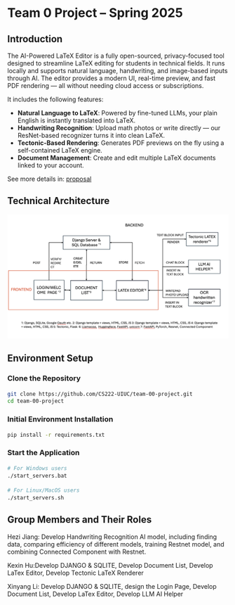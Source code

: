# Team 0 Project – Spring 2025

## Introduction

The AI-Powered LaTeX Editor is a fully open-sourced, privacy-focused tool designed to streamline LaTeX editing for students in technical fields. It runs locally and supports natural language, handwriting, and image-based inputs through AI. The editor provides a modern UI, real-time preview, and fast PDF rendering — all without needing cloud access or subscriptions.

It includes the following features:

- **Natural Language to LaTeX**: Powered by fine-tuned LLMs, your plain English is instantly translated into LaTeX.
- **Handwriting Recognition**: Upload math photos or write directly — our ResNet-based recognizer turns it into clean LaTeX.
- **Tectonic-Based Rendering**: Generates PDF previews on the fly using a self-contained LaTeX engine.
- **Document Management**: Create and edit multiple LaTeX documents linked to your account.

See more details in: [proposal](https://docs.google.com/document/d/1Ipx34Mwvf48kuJAU6oV9qhhJl3--2rnNl3wdk8bEcwY/edit?tab=t.0#heading=h.qougbnz1fcec)

## Technical Architecture

![Technical Architecture](images/technical_architecture.png)

## Environment Setup

### Clone the Repository

```bash
git clone https://github.com/CS222-UIUC/team-00-project.git
cd team-00-project
```

### Initial Environment Installation

```bash
pip install -r requirements.txt
```

### Start the Application

```bash
# For Windows users
./start_servers.bat

# For Linux/MacOS users
./start_servers.sh
```

## Group Members and Their Roles

Hezi Jiang: Develop Handwriting Recognition AI model, including finding data, comparing efficiency of different models, training Restnet model, and combining Connected Component with Restnet.

Kexin Hu:Develop DJANGO & SQLITE, Develop Document List, Develop LaTex Editor, Develop Tectonic LaTeX Renderer

Xinyang Li: Develop DJANGO & SQLITE, design the Login Page, Develop Document List, Develop LaTex Editor, Develop LLM AI Helper
